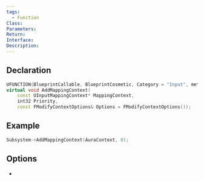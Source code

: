 ```yaml
---
tags:
  - Function
Class: 
Parameters: 
Return: 
Interface: 
Description:
---
```


## Declaration

```cpp
UFUNCTION(BlueprintCallable, BlueprintCosmetic, Category = "Input", meta=(AutoCreateRefTerm = "Options")) 
virtual void AddMappingContext( 
	const UInputMappingContext* MappingContext, 
	int32 Priority, 
	const FModifyContextOptions& Options = FModifyContextOptions());
```

## Example

```cpp
Subsystem->AddMappingContext(AuraContext, 0);
```

## Options
- 